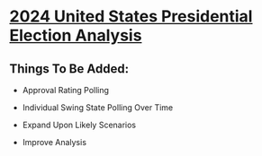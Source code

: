 # [**2024 United States Presidential Election Analysis**](https://calisakuraium0401.github.io/2024-United-States-Presidential-Election-Model.github.io/)

## Things To Be Added: 

-   Approval Rating Polling

-   Individual Swing State Polling Over Time

-   Expand Upon Likely Scenarios

-   Improve Analysis